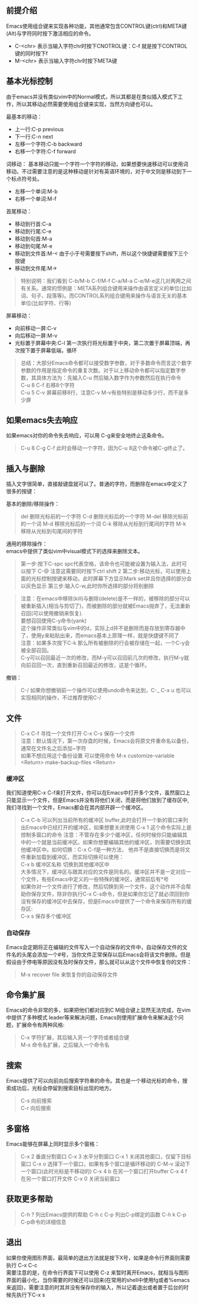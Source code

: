 ## 前提介绍
Emacs使用组合键来实现各种功能，其他通常包含CONTROL键(ctrl)和META键(Alt)与字符同时按下激活相应的命令。  
- C-\<chr> 表示当输入字符chr时按下CNOTROL键：C-f 就是按下CONTROL键的同时按下f
- M-\<chr> 表示当输入字符chr时按下META键

## 基本光标控制
由于emacs并没有类似vim中的Normal模式，所以其都是在类似插入模式下工作，所以其移动必然需要使用组合键来实现，当然方向键也可以。

最基本的移动：
- 上一行:C-p previous
- 下一行:C-n next
- 左移一个字符:C-b backward
- 右移一个字符:C-f forward

词移动：
基本移动只能一个字符一个字符的移动，如果想要快速移动可以使用词移动。不过需要注意的是这种移动是针对有英语环境的，对于中文则是移动到下一个标点符号处。
- 左移一个单词:M-b
- 右移一个单词:M-f

首尾移动：
- 移动到行首:C-a
- 移动到行尾:C-e
- 移动到句首:M-a
- 移动到句尾:M-e
- 移动到文件首:M-< 由于小于号需要按下shift，所以这个快捷键需要按下三个按键
- 移动到文件尾:M-> 

> 特别说明：我们看到 C-b/M-b C-f/M-f C-a/M-a C-e/M-e这几对两两之间有关系。通常的惯例是：META系列组合键用来操作由语言定义的单位(比如词、句子、段落等)。而CONTROL系列组合键用来操作与语言无关的基本单位(比如字符、行等)

屏幕移动：
- 向前移动一屏:C-v
- 向后移动一屏:M-v
- 光标置于屏幕中央:C-l 第一次执行将光标置于中央，第二次置于屏幕顶端，再次按下置于屏幕低端，循环

> 总结：大部分Emacs命令都可以接受数字参数，对于多数命令而言这个数字参数的作用是指定命令的重复次数。对于以上移动命令都可以指定数字参数，其具体方法为：先输入C-u 然后输入数字作为参数然后在执行命令  
> C-u 8 C-f 右移8个字符  
> C-u 5 C-v 屏幕前移8行，注意C-v M-v有些特别是移动多少行，而不是多少屏

## 如果emacs失去响应

如果emacs对你的命令失去响应，可以用 C-g来安全地终止这条命令。  

> C-u 8 C-g C-f 此时会移动一个字符，因为C-u 8这个命令被C-g终止了。

## 插入与删除
插入文字很简单，直接敲键盘就可以了。普通的字符，而删除在emacs中定义了很多的按键：


基本的删除/移除操作：
> del   删除光标前的一个字符
> C-d   删除光标后的一个字符
> M-del 移除光标前的一个词
> M-d   移除光标后的一个词
> C-k   移除从光标到行尾间的字符
> M-k   移除从光标到句尾间的字符

通用的移除操作：  
emacs中提供了类似vim中visual模式下的选择来删除文本。  
> 第一步:按下C-spc spc代表空格，该命令也可能被设置为输入法，此时可以按下 C-@ 注意这需要同时按下ctrl shift 2
> 第二步:移动光标，可以使用上面的光标控制按键来移动，此时屏幕下方显示Mark set并且你选择的部分会以灰色显示
> 第三步:输入C-w,此时你所选择的部分将别删除

> 注意：在emacs中移除(kill)与删除(delete)是不一样的，被移除的部分可以被重新插入(相当与剪切了)，而被删除的部分就被Emacs抛弃了，无法重新召回(可以使用撤销来恢复).  
> 要想召回使用C-y命令(yank)  
> 这个操作非常类似与vim中的d，实际上d并不是删除而是存放到寄存器中了，使用y来粘贴出来，而emacs基本上原理一样，就是快捷键不同了  
> 注意：如果多次按下C-k 那么所有被删除的行会被存储在一起，一个C-y会被全部召回。  
> C-y可以召回最近一次的修改，而M-y可以召回前几次的修改，执行M-y就向前召回一次，直到重新召回最近的修改，这是个循环。  

撤销：  
> C-/   如果你想撤销前一个操作可以使用undo命令来达到，C-_  C-x u 也可以实现相同的操作，不过推荐使用C-/

## 文件

> C-x C-f   寻找一个文件打开
> C-x C-s   保存一个文件  
> 注意：默认情况下，第一次存盘的时候，Emacs会将原文件重命名以备份，通常在文件名之后添加~字符  
> 如果不想应用这个备份设置 可以使用命令 M-x customize-variable \<Return> make-backup-files \<Return>

### 缓冲区

我们知道使用C-x C-f来打开文件，你可以在Emacs中打开多个文件，虽然窗口上只能显示一个文件，但是Emacs并没有将他们关闭，而是将他们放到了缓存区中,我们寻找到一个文件，Emacs都会在其内部开辟一个缓冲区。

> C-x C-b   可以列出当前所有的缓冲区 buffer,此时会打开一个新的窗口来列出Emacs中已经打开的缓冲区，如果想要关闭使用 C-x 1 这个命令实际上是控制多窗口的命令
> 注意：不管存在多少个缓冲区，任何时候你只能编辑其中的一个就是当前缓冲区。如果你想要编辑其他的缓冲区，则需要切换到其他缓冲区中。如何切换：C-x C-f是一种方法， 他并不是直接切换而是将文件重新加载到缓冲区，而实际切换可以使用：  
> C-x b 缓冲区名称  切换到其他缓冲区中  
> 大多情况下，缓冲区与跟其对应的文件是同名的。缓冲区并不是一定对应一个文件，有些Emacs中定义的一些特殊的缓冲区，通常前后有*号  
> 如果你对一个文件进行了修改，然后切换到另一个文件，这个动作并不会帮助你保存文件，除非你执行C-x C-s命令，但是如果你忘记了就必须回到你没有保存的缓冲区中去保存，但是Emacs中提供了一个命令来保存所有的缓存区:  
> C-x s 保存多个缓冲区

### 自动保存
Emacs会定期将正在编辑的文件写入一个自动保存的文件中，自动保存文件的文件名的头尾会添加一个#号，当你文件正常保存以后Emacs会将该文件删除。但是假设由于停电等原因没有及时保存文件，那么就可以从这个文件中恢复你的文件：  
> M-x recover file  来恢复你的自动保存文件

## 命令集扩展
Emacs的命令非常的多，如果把他们都对应到C M组合键上显然无法完成，在vim中提供了多种模式 leader等来解决问题，Emacs则使用扩展命令来解决这个问题，扩展命令有两种风格:

> C-x   字符扩展，其后输入另一个字符或者组合键  
> M-x   命令名扩展，之后输入一个命令名


## 搜索
Emacs提供了可以向前向后搜索字符串的命令。其也是一个移动光标的命令，搜索成功后，光标会停留到搜索目标出现的地方。  
> C-s   向前搜索  
> C-r   向后搜索

## 多窗格
Emacs能够在屏幕上同时显示多个窗格：  
> C-x 2 垂直分割窗口
> C-x 3 水平分割窗口
> C-x 1 关闭其他窗口，仅留下目标窗口
> C-x o 选择下一个窗口，如果有多个窗口是循环移动的
> C-M-v 滚动下一个窗口(此时光标是不移动的)
> C-x 4 b   在另一个窗口打开buffer
> C-x 4 f   在另一个窗口打开文件
> C-x 0 关闭当前窗口

## 获取更多帮助

> C-h ? 列出Emacs提供的帮助
> C-h c C-p 列出C-p绑定的函数
> C-h k C-p C-p命令的详细信息

## 退出

如果你使用图形界面，最简单的退出方法就是按下X号，如果是命令行界面则需要执行 C-x C-c  
需要注意的是，在命令行界面下可以使用 C-z 来暂时离开Emacs，就相当与图形界面的最小化，当你需要的时候还可以回来(在常用的shell中使用fg或者%emacs来返回)，需要注意的时其并没有保存你的输入，所以记着退出或者置于后台的时候先执行下C-x s